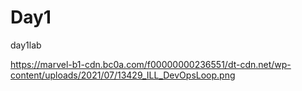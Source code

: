 # Day1
day1lab
 
 https://marvel-b1-cdn.bc0a.com/f00000000236551/dt-cdn.net/wp-content/uploads/2021/07/13429_ILL_DevOpsLoop.png
 
 
